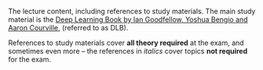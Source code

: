 The lecture content, including references to study materials.
The main study material is the
[Deep Learning Book by Ian Goodfellow, Yoshua Bengio and Aaron Courville](https://github.com/ufal/npfl114/tree/master/deep_learning_book),
(referred to as DLB).

References to study materials cover **all theory required** at the exam,
and sometimes even more – the references in *italics* cover topics
**not required** for the exam.

